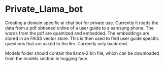 # Private_Llama_bot

Creating a domain specific ai chat bot for private use. Currently it reads the data from a pdf obtianed online of a user guide to a samsung phone. The words from the pdf are quantized and embedded. The embeddings are stored in an FAISS vector store. This is then used to find user guide specific questions that are asked to the llm. Currently only back-end. 

Models folder should contain the llama-2 bin file, which can be downloaded from the models section in hugging face.
